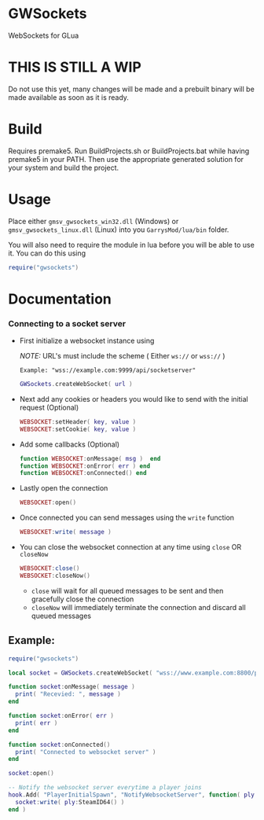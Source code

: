 # GWSockets
WebSockets for GLua

# THIS IS STILL A WIP
Do not use this yet, many changes will be made and a prebuilt binary will be made available as soon as it is ready.

# Build
Requires premake5.
Run BuildProjects.sh or BuildProjects.bat while having premake5 in your PATH.
Then use the appropriate generated solution for your system and build the project.

# Usage
Place either `gmsv_gwsockets_win32.dll` (Windows) or `gmsv_gwsockets_linux.dll` (Linux) into you `GarrysMod/lua/bin` folder.

You will also need to require the module in lua before you will be able to use it. You can do this using 

```LUA 
require("gwsockets")
```

# Documentation

### Connecting to a socket server
* First initialize a websocket instance using

  *NOTE:* URL's must include the scheme ( Either `ws://` or `wss://` )

  `Example: "wss://example.com:9999/api/socketserver"`

  ```LUA 
  GWSockets.createWebSocket( url )
  ```

* Next add any cookies or headers you would like to send with the initial request (Optional)

  ```LUA
  WEBSOCKET:setHeader( key, value )
  WEBSOCKET:setCookie( key, value )
  ```
  
* Add some callbacks (Optional)

  ```LUA
  function WEBSOCKET:onMessage( msg )  end
  function WEBSOCKET:onError( err ) end 
  function WEBSOCKET:onConnected() end
  ```
  
* Lastly open the connection
  ```LUA
  WEBSOCKET:open()
  ```
  
* Once connected you can send messages using the `write` function
  ```LUA
  WEBSOCKET:write( message )
  ```

* You can close the websocket connection at any time using `close` OR `closeNow`

  ```LUA
  WEBSOCKET:close()
  WEBSOCKET:closeNow()
  ```

  * `close` will wait for all queued messages to be sent and then gracefully close the connection
  * `closeNow` will immediately terminate the connection and discard all queued messages
  
  
  
## Example:
```LUA
require("gwsockets")

local socket = GWSockets.createWebSocket( "wss://www.example.com:8800/playerConnectionNotifier" )

function socket:onMessage( message ) 
  print( "Recevied: ", message ) 
end

function socket:onError( err ) 
  print( err ) 
end

function socket:onConnected() 
  print( "Connected to websocket server" ) 
end

socket:open()

-- Notify the websocket server everytime a player joins
hook.Add( "PlayerInitialSpawn", "NotifyWebsocketServer", function( ply )
  socket:write( ply:SteamID64() ) 
end )
```

